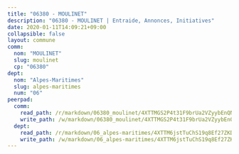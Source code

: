 ```yaml
---
title: "06380 - MOULINET"
description: "06380 - MOULINET | Entraide, Annonces, Initiatives"
date: 2020-01-11T14:09:21+09:00
collapsible: false
layout: commune
comm:
  nom: "MOULINET"
  slug: moulinet
  cp: "06380"
dept:
  nom: "Alpes-Maritimes"
  slug: alpes-maritimes
  num: "06"
peerpad:
  comm:
    read_path: /r/markdown/06380_moulinet/4XTTMGS2P4t31F9brUa2VZyybEnQNrGooY5ReribwKLXrwuRQ
    write_path: /w/markdown/06380_moulinet/4XTTMGS2P4t31F9brUa2VZyybEnQNrGooY5ReribwKLXrwuRQ-K3TgTeQYfYUAhfJooCtpTcthmmK6FfB76evDLVD9hNnSmyQXfF7mChCH1s9g8Apim6huc7aDyotFSjD44Z6abEa4TQCFwGxdjL5UC1ZvYUBzXKEyceMXU5eRnhNkKNabYxd8Jj1Q
  dept:
    read_path: /r/markdown/06_alpes-maritimes/4XTTM6jstTuChS19q8Ef27ZKDpSJYDCw8D1QjQYfLr3aLQmqi
    write_path: /w/markdown/06_alpes-maritimes/4XTTM6jstTuChS19q8Ef27ZKDpSJYDCw8D1QjQYfLr3aLQmqi-K3TgUJHYnsMF5aDJk4Y4nn9Xm5jmwWa5ga3LRYZ6PDBZk8FYpCfe7WN5iHzpvaFGDTJBGTBXyiJvhhsbFNEBXKyipz2QWfFJAcnNXssKCw7wjun65Tea5kaBEYkwiAT3qiMYnpde
---
```


